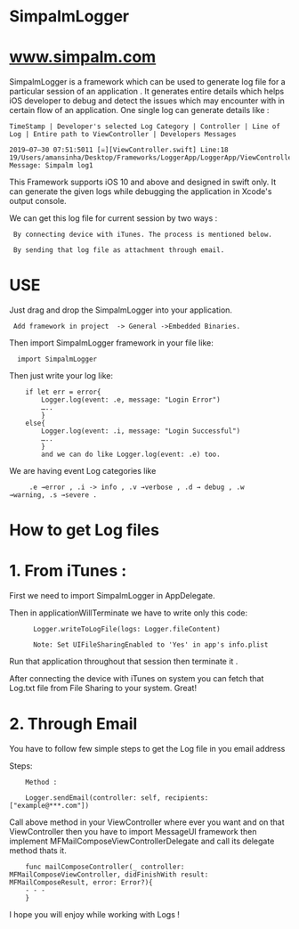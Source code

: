 # SimpalmLogger

# www.simpalm.com

SimpalmLogger is a framework which can be used to generate log file for a particular session of an application . It generates entire details which helps iOS developer to debug and detect the issues which may encounter with in certain flow of an  application. One single log can generate details like :

    TimeStamp | Developer's selected Log Category | Controller | Line of Log | Entire path to ViewController | Developers Messages

    2019–07–30 07:51:5011 [☠️][ViewController.swift] Line:18 19/Users/amansinha/Desktop/Frameworks/LoggerApp/LoggerApp/ViewController.swift Message: Simpalm log1
   
This Framework supports iOS 10 and above and designed in swift only. It can generate the given logs while debugging the application in Xcode's output console.

We can get this log file for current session by two ways :

     By connecting device with iTunes. The process is mentioned below.
 
     By sending that log file as attachment through email.

# USE

Just drag and drop the SimpalmLogger into your application.

     Add framework in project  -> General ->Embedded Binaries.

Then import SimpalmLogger framework in your file like:

      import SimpalmLogger
     
Then just write your log like:

        if let err = error{
            Logger.log(event: .e, message: "Login Error")
            …..
            }
        else{
            Logger.log(event: .i, message: "Login Successful")
            …..
            }
            and we can do like Logger.log(event: .e) too.
            
We are having event Log categories like 

         .e →error , .i -> info , .v →verbose , .d → debug , .w →warning, .s →severe .
         
         
# How to get Log files

# 1. From iTunes : 

First we need to import SimpalmLogger in AppDelegate.

Then in applicationWillTerminate we have to write only this code:

          Logger.writeToLogFile(logs: Logger.fileContent)
          
          Note: Set UIFileSharingEnabled to 'Yes' in app's info.plist 
          
Run that application throughout that session then terminate it .

After connecting the device with iTunes on system you can fetch that Log.txt file from File Sharing to your system. Great!


# 2. Through Email

You have to follow few simple steps to get the Log file in you email address 

Steps:

        Method :
        
        Logger.sendEmail(controller: self, recipients: ["example@***.com"])
        
        
Call above method in your ViewController where ever you want and on that ViewController then you have to import MessageUI framework then implement MFMailComposeViewControllerDelegate and call its delegate method thats it. 
        
      
        func mailComposeController(_ controller: MFMailComposeViewController, didFinishWith result: MFMailComposeResult, error: Error?){
        - - - 
        }
        
I hope you will enjoy while working with Logs !
